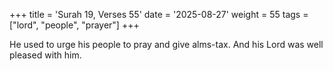 +++
title = 'Surah 19, Verses 55'
date = '2025-08-27'
weight = 55
tags = ["lord", "people", "prayer"]
+++

He used to urge his people to pray and give alms-tax. And his Lord was well pleased with him.